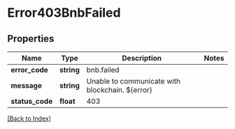 # Error403BnbFailed

## Properties

Name | Type | Description | Notes
------------ | ------------- | ------------- | -------------
**error_code** | **string** | bnb.failed |
**message** | **string** | Unable to communicate with blockchain. ${error} |
**status_code** | **float** | 403 |

[[Back to Index]](../index.md)
